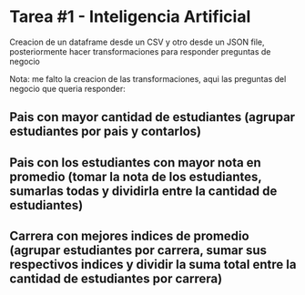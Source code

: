 # Tarea #1 - Inteligencia Artificial

Creacion de un dataframe desde un CSV y otro desde un JSON file, posteriormente hacer transformaciones para responder preguntas de negocio

Nota: me falto la creacion de las transformaciones, aqui las preguntas del negocio que queria responder:

 ## Pais con mayor cantidad de estudiantes  (agrupar estudiantes por pais y contarlos)
 ## Pais con los estudiantes con mayor nota en promedio (tomar la nota de los estudiantes, sumarlas todas y dividirla entre la cantidad de estudiantes)
 ## Carrera con mejores indices de promedio (agrupar estudiantes por carrera, sumar sus respectivos indices y dividir la suma total entre la cantidad de estudiantes por carrera)

